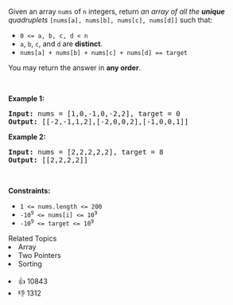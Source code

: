 <p>Given an array <code>nums</code> of <code>n</code> integers, return <em>an array of all the <strong>unique</strong> quadruplets</em> <code>[nums[a], nums[b], nums[c], nums[d]]</code> such that:</p>

<ul> 
 <li><code>0 &lt;= a, b, c, d&nbsp;&lt; n</code></li> 
 <li><code>a</code>, <code>b</code>, <code>c</code>, and <code>d</code> are <strong>distinct</strong>.</li> 
 <li><code>nums[a] + nums[b] + nums[c] + nums[d] == target</code></li> 
</ul>

<p>You may return the answer in <strong>any order</strong>.</p>

<p>&nbsp;</p> 
<p><strong class="example">Example 1:</strong></p>

<pre>
<strong>Input:</strong> nums = [1,0,-1,0,-2,2], target = 0
<strong>Output:</strong> [[-2,-1,1,2],[-2,0,0,2],[-1,0,0,1]]
</pre>

<p><strong class="example">Example 2:</strong></p>

<pre>
<strong>Input:</strong> nums = [2,2,2,2,2], target = 8
<strong>Output:</strong> [[2,2,2,2]]
</pre>

<p>&nbsp;</p> 
<p><strong>Constraints:</strong></p>

<ul> 
 <li><code>1 &lt;= nums.length &lt;= 200</code></li> 
 <li><code>-10<sup>9</sup> &lt;= nums[i] &lt;= 10<sup>9</sup></code></li> 
 <li><code>-10<sup>9</sup> &lt;= target &lt;= 10<sup>9</sup></code></li> 
</ul>

<div><div>Related Topics</div><div><li>Array</li><li>Two Pointers</li><li>Sorting</li></div></div><br><div><li>👍 10843</li><li>👎 1312</li></div>